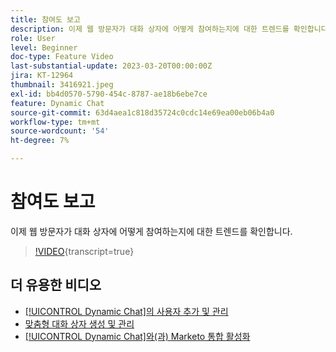 ```yaml
---
title: 참여도 보고
description: 이제 웹 방문자가 대화 상자에 어떻게 참여하는지에 대한 트렌드를 확인합니다.
role: User
level: Beginner
doc-type: Feature Video
last-substantial-update: 2023-03-20T00:00:00Z
jira: KT-12964
thumbnail: 3416921.jpeg
exl-id: bb4d0570-5790-454c-8787-ae18b6ebe7ce
feature: Dynamic Chat
source-git-commit: 63d4aea1c818d35724c0cdc14e69ea00eb06b4a0
workflow-type: tm+mt
source-wordcount: '54'
ht-degree: 7%

---
```


# 참여도 보고

이제 웹 방문자가 대화 상자에 어떻게 참여하는지에 대한 트렌드를 확인합니다.

>[!VIDEO](https://video.tv.adobe.com/v/3437707/?quality=12&learn=on&captions=kor){transcript=true}

## 더 유용한 비디오

* [[!UICONTROL Dynamic Chat]의 사용자 추가 및 관리](user-management.md)
* [맞춤형 대화 상자 생성 및 관리](dialogue-management.md)
* [[!UICONTROL Dynamic Chat]와(과) Marketo 통합 활성화](marketo-integration.md)
